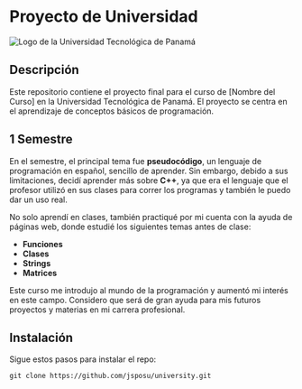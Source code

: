 # Proyecto de Universidad

![Logo de la Universidad Tecnológica de Panamá](https://upload.wikimedia.org/wikipedia/commons/thumb/4/44/Logo_UTP.png/600px-Logo_UTP.png)

## Descripción

Este repositorio contiene el proyecto final para el curso de [Nombre del Curso] en la Universidad Tecnológica de Panamá. El proyecto se centra en el aprendizaje de conceptos básicos de programación.

## 1 Semestre

En el semestre, el principal tema fue **pseudocódigo**, un lenguaje de programación en español, sencillo de aprender. Sin embargo, debido a sus limitaciones,
decidí aprender más sobre **C++**, ya que era el lenguaje que el profesor utilizó en sus clases para correr los programas y también le puedo dar un uso real.

No solo aprendí en clases, también practiqué por mi cuenta con la ayuda de páginas web, donde estudié los siguientes temas antes de clase:

- **Funciones**
- **Clases**
- **Strings**
- **Matrices**

Este curso me introdujo al mundo de la programación y aumentó mi interés en este campo. Considero que será de gran ayuda para mis futuros proyectos y materias en mi carrera profesional.

## Instalación

Sigue estos pasos para instalar el repo:
```
git clone https://github.com/jsposu/university.git
```
